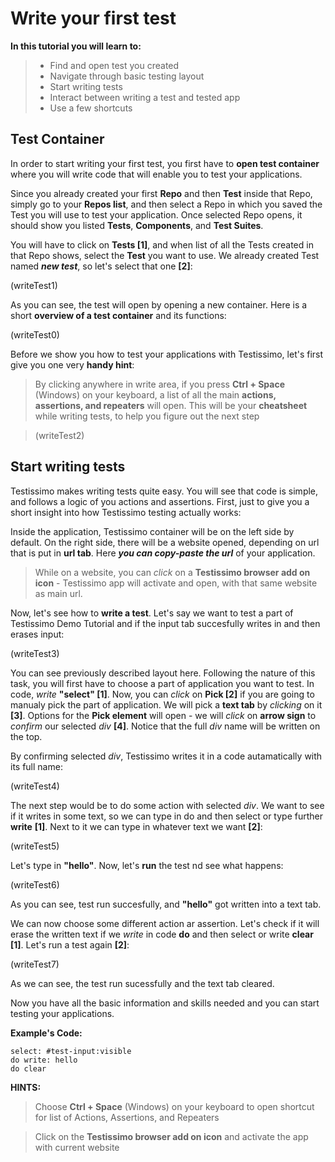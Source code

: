 # Write your first test

**In this tutorial you will learn to:**
> - Find and open test you created
> - Navigate through basic testing layout
> - Start writing tests
> - Interact between writing a test and tested app 
> - Use a few shortcuts

## Test Container
In order to start writing your first test, you first have to **open test container** where you will write code that will enable you to test your applications.

Since you already created your first **Repo** and then **Test** inside that Repo, simply go to your **Repos list**, and then select a Repo in which you saved the Test you will use to test your application. Once selected Repo opens, it should show you listed **Tests**, **Components**, and **Test Suites**.

You will have to click on **Tests [1]**, and when list of all the Tests created in that Repo shows, select the **Test** you want to use. We already created Test named ***new test***, so let's select that one **[2]**:

(writeTest1)

As you can see, the test will open by opening a new container. Here is a short **overview of a test container** and its functions:

(writeTest0)

Before we show you how to test your applications with Testissimo, let's first give you one very **handy hint**:
> By clicking anywhere in write area, if you press **Ctrl + Space** (Windows) on your keyboard, a list of all the main **actions, assertions, and repeaters** will open. This will be your **cheatsheet** while writing tests, to help you figure out the next step

> (writeTest2)


## Start writing tests
Testissimo makes writing tests quite easy. You will see that code is simple, and follows a logic of you actions and assertions. First, just to give you a short insight into how Testissimo testing actually works:

Inside the application, Testissimo container will be on the left side by default. On the right side, there will be a website opened, depending on url that is put in **url tab**. Here ***you can copy-paste the url*** of your application. 

> While on a website, you can *click* on a **Testissimo browser add on icon** - Testissimo app will activate and open, with that same website as main url.

Now, let's see how to **write a test**. Let's say we want to test a part of Testissimo Demo Tutorial and if the input tab succesfully writes in and then erases input:

(writeTest3)

You can see previously described layout here. Following the nature of this task, you will first have to choose a part of application you want to test. In code, *write* **"select" [1]**. Now, you can *click* on **Pick [2]** if  you are going to manualy pick the part of application. We will pick a **text tab** by *clicking* on it **[3]**. Options for the **Pick element** will open - we will *click* on **arrow sign** to *confirm* our selected *div* **[4]**.
Notice that the full *div* name will be written on the top.

By confirming selected *div*, Testissimo writes it in a code autamatically with its full name:

(writeTest4)

The next step would be to do some action with selected *div*. We want to see if it writes in some text, so we can type in do and then select or type further **write** **[1]**. Next to it we can type in whatever text we want **[2]**: 

(writeTest5)

Let's type in **"hello"**. Now, let's **run** the test nd see what happens:

(writeTest6)

As you can see, test run succesfully, and **"hello"** got written into a text tab.

We can now choose some different action ar assertion. Let's check if it will erase the written text if we *write* in code **do** and then select or write **clear** **[1]**. Let's run a test again **[2]**:

(writeTest7)

As we can see, the test run sucessfully and the text tab cleared.

Now you have all the basic information and skills needed and you can start testing your applications.

**Example's Code:**
```
select: #test-input:visible
do write: hello
do clear
```

**HINTS:**
> Choose **Ctrl + Space** (Windows) on your keyboard to open shortcut for list of Actions, Assertions, and Repeaters

> Click on the **Testissimo browser add on icon** and activate the app with current website

